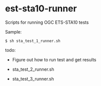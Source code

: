 # est-sta10-runner

Scripts for running OGC ETS-STA10 tests

Sample:
```
$ sh sta_test_1_runner.sh
```

todo:
- Figure out how to run test and get results

- sta_test_2_runner.sh

- sta_test_3_runner.sh
